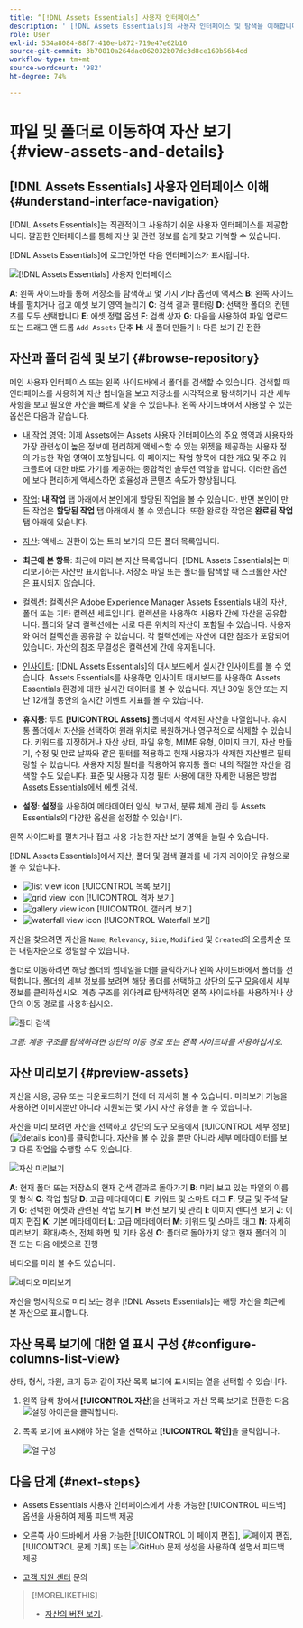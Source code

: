 ```yaml
---
title: “[!DNL Assets Essentials] 사용자 인터페이스”
description: ' [!DNL Assets Essentials]의 사용자 인터페이스 및 탐색을 이해합니다.'
role: User
exl-id: 534a8084-88f7-410e-b872-719e47e62b10
source-git-commit: 3b70810a264dac062032b07dc3d8ce169b56b4cd
workflow-type: tm+mt
source-wordcount: '982'
ht-degree: 74%

---
```


# 파일 및 폴더로 이동하여 자산 보기 {#view-assets-and-details}

<!-- TBD: Give screenshots of all views with many assets. Zoom out to showcase how the thumbnails/tiles flow on the UI in different views. -->

<!-- TBD: The options in left sidebar may change. Shared with me and Shared by me are missing for now. Update this section as UI is updated. -->

## [!DNL Assets Essentials] 사용자 인터페이스 이해 {#understand-interface-navigation}

[!DNL Assets Essentials]는 직관적이고 사용하기 쉬운 사용자 인터페이스를 제공합니다. 깔끔한 인터페이스를 통해 자산 및 관련 정보를 쉽게 찾고 기억할 수 있습니다.

[!DNL Assets Essentials]에 로그인하면 다음 인터페이스가 표시됩니다.

![[!DNL Assets Essentials] 사용자 인터페이스](assets/essentials-interface.png)

**A**: 왼쪽 사이드바를 통해 저장소를 탐색하고 몇 가지 기타 옵션에 액세스 **B**: 왼쪽 사이드바를 펼치거나 접고 에셋 보기 영역 늘리기 **C**: 검색 결과 필터링 **D**: 선택한 폴더의 컨텐츠를 모두 선택합니다 **E**: 에셋 정렬 옵션 **F**: 검색 상자 **G**: 다음을 사용하여 파일 업로드 또는 드래그 앤 드롭 `Add Assets` 단추 **H**: 새 폴더 만들기 **I**: 다른 보기 간 전환

<!-- TBD: Need an embedded video here with narration. It has to be hosted on MPC to be embeddable. -->

## 자산과 폴더 검색 및 보기 {#browse-repository}

메인 사용자 인터페이스 또는 왼쪽 사이드바에서 폴더를 검색할 수 있습니다. 검색할 때 인터페이스를 사용하여 자산 썸네일을 보고 저장소를 시각적으로 탐색하거나 자산 세부 사항을 보고 필요한 자산을 빠르게 찾을 수 있습니다. 왼쪽 사이드바에서 사용할 수 있는 옵션은 다음과 같습니다.

* [내 작업 영역](https://experienceleague.adobe.com/docs/experience-manager-assets-essentials/help/my-workspace.html?lang=ko): 이제 Assets에는 Assets 사용자 인터페이스의 주요 영역과 사용자와 가장 관련성이 높은 정보에 편리하게 액세스할 수 있는 위젯을 제공하는 사용자 정의 가능한 작업 영역이 포함됩니다. 이 페이지는 작업 항목에 대한 개요 및 주요 워크플로에 대한 바로 가기를 제공하는 종합적인 솔루션 역할을 합니다. 이러한 옵션에 보다 편리하게 액세스하면 효율성과 콘텐츠 속도가 향상됩니다.
* [작업](https://experienceleague.adobe.com/docs/experience-manager-assets-essentials/help/my-workspace.html?lang=ko): **내 작업** 탭 아래에서 본인에게 할당된 작업을 볼 수 있습니다. 반면 본인이 만든 작업은 **할당된 작업** 탭 아래에서 볼 수 있습니다. 또한 완료한 작업은 **완료된 작업** 탭 아래에 있습니다.
* [자산](https://experienceleague.adobe.com/docs/experience-manager-assets-essentials/help/manage-organize.html?lang=ko): 액세스 권한이 있는 트리 보기의 모든 폴더 목록입니다.
* **최근에 본 항목**: 최근에 미리 본 자산 목록입니다. [!DNL Assets Essentials]는 미리보기하는 자산만 표시합니다. 저장소 파일 또는 폴더를 탐색할 때 스크롤한 자산은 표시되지 않습니다.
* [컬렉션](https://experienceleague.adobe.com/docs/experience-manager-assets-essentials/help/manage-collections.html?lang=ko): 컬렉션은 Adobe Experience Manager Assets Essentials 내의 자산, 폴더 또는 기타 컬렉션 세트입니다. 컬렉션을 사용하여 사용자 간에 자산을 공유합니다. 폴더와 달리 컬렉션에는 서로 다른 위치의 자산이 포함될 수 있습니다. 사용자와 여러 컬렉션을 공유할 수 있습니다. 각 컬렉션에는 자산에 대한 참조가 포함되어 있습니다. 자산의 참조 무결성은 컬렉션에 간에 유지됩니다.

* [인사이트](https://experienceleague.adobe.com/docs/experience-manager-assets-essentials/help/manage-reports.html?lang=ko#view-live-statistics): [!DNL Assets Essentials]의 대시보드에서 실시간 인사이트를 볼 수 있습니다. Assets Essentials를 사용하면 인사이트 대시보드를 사용하여 Assets Essentials 환경에 대한 실시간 데이터를 볼 수 있습니다. 지난 30일 동안 또는 지난 12개월 동안의 실시간 이벤트 지표를 볼 수 있습니다.

* **휴지통**: 루트 **[!UICONTROL Assets]** 폴더에서 삭제된 자산을 나열합니다. 휴지통 폴더에서 자산을 선택하여 원래 위치로 복원하거나 영구적으로 삭제할 수 있습니다. 키워드를 지정하거나 자산 상태, 파일 유형, MIME 유형, 이미지 크기, 자산 만들기, 수정 및 만료 날짜와 같은 필터를 적용하고 현재 사용자가 삭제한 자산별로 필터링할 수 있습니다. 사용자 지정 필터를 적용하여 휴지통 폴더 내의 적절한 자산을 검색할 수도 있습니다. 표준 및 사용자 지정 필터 사용에 대한 자세한 내용은 방법 [Assets Essentials에서 에셋 검색](search.md).

* **설정**: **설정**&#x200B;을 사용하여 메타데이터 양식, 보고서, 분류 체계 관리 등 Assets Essentials의 다양한 옵션을 설정할 수 있습니다.

<!-- TBD: Not sure if we want to publish these right now. CC Libs are beta as per Greg.
* **Libraries**: Access to [!DNL Adobe Creative Cloud Team] (CCT) Libraries view. This view is visible only if the user is entitled to CCT Libraries.
-->

<!-- TBD: My Work Space shows task inbox and it is not visible on AEM Cloud Demos as of now. It is the source of truth server hence not documenting My Work Space option for now.
-->

왼쪽 사이드바를 펼치거나 접고 사용 가능한 자산 보기 영역을 늘릴 수 있습니다.

[!DNL Assets Essentials]에서 자산, 폴더 및 검색 결과를 네 가지 레이아웃 유형으로 볼 수 있습니다.

* ![list view icon](assets/do-not-localize/list-view.png) [!UICONTROL 목록 보기]
* ![grid view icon](assets/do-not-localize/grid-view.png) [!UICONTROL 격자 보기]
* ![gallery view icon](assets/do-not-localize/gallery-view.png) [!UICONTROL 갤러리 보기]
* ![waterfall view icon](assets/do-not-localize/waterfall-view.png) [!UICONTROL Waterfall 보기]

자산을 찾으려면 자산을 `Name`, `Relevancy`, `Size`, `Modified` 및 `Created`의 오름차순 또는 내림차순으로 정렬할 수 있습니다.

폴더로 이동하려면 해당 폴더의 썸네일을 더블 클릭하거나 왼쪽 사이드바에서 폴더를 선택합니다. 폴더의 세부 정보를 보려면 해당 폴더를 선택하고 상단의 도구 모음에서 세부 정보를 클릭하십시오. 계층 구조를 위아래로 탐색하려면 왼쪽 사이드바를 사용하거나 상단의 이동 경로를 사용하십시오.

![폴더 검색](assets/browsing-folders.png)

*그림: 계층 구조를 탐색하려면 상단의 이동 경로 또는 왼쪽 사이드바를 사용하십시오.*

## 자산 미리보기 {#preview-assets}

자산을 사용, 공유 또는 다운로드하기 전에 더 자세히 볼 수 있습니다. 미리보기 기능을 사용하면 이미지뿐만 아니라 지원되는 몇 가지 자산 유형을 볼 수 있습니다.

자산을 미리 보려면 자산을 선택하고 상단의 도구 모음에서 [!UICONTROL 세부 정보] (![details icon](assets/do-not-localize/edit-in-icon.png))를 클릭합니다. 자산을 볼 수 있을 뿐만 아니라 세부 메타데이터를 보고 다른 작업을 수행할 수도 있습니다.

![자산 미리보기](assets/preview-asset-2.png)

**A**: 현재 폴더 또는 저장소의 현재 검색 결과로 돌아가기 **B**: 미리 보고 있는 파일의 이름 및 형식 **C**: 작업 할당 **D**: 고급 메타데이터 **E**: 키워드 및 스마트 태그 **F**: 댓글 및 주석 달기 **G**: 선택한 에셋과 관련된 작업 보기 **H**: 버전 보기 및 관리 **I**: 이미지 렌디션 보기 **J**: 이미지 편집 **K**: 기본 메타데이터 **L**: 고급 메타데이터 **M**: 키워드 및 스마트 태그 **N**: 자세히 미리보기. 확대/축소, 전체 화면 및 기타 옵션 **O**: 폴더로 돌아가지 않고 현재 폴더의 이전 또는 다음 에셋으로 진행

비디오를 미리 볼 수도 있습니다.

![비디오 미리보기](/help/using/assets/preview-video.png)

자산을 명시적으로 미리 보는 경우 [!DNL Assets Essentials]는 해당 자산을 최근에 본 자산으로 표시합니다.

<!-- TBD: Describe the options.

Explicitly previewed assets are displayed as recently viewed assets. Give screenshot of this.
Other use cases after previewing.
-->

## 자산 목록 보기에 대한 열 표시 구성 {#configure-columns-list-view}

상태, 형식, 차원, 크기 등과 같이 자산 목록 보기에 표시되는 열을 선택할 수 있습니다.

1. 왼쪽 탐색 창에서 **[!UICONTROL 자산]**&#x200B;을 선택하고 자산 목록 보기로 전환한 다음 ![설정 아이콘](assets/settings-icon.svg)을 클릭합니다.

1. 목록 보기에 표시해야 하는 열을 선택하고 **[!UICONTROL 확인]**&#x200B;을 클릭합니다.

   ![열 구성](/help/using/assets/configure-columns.png)

## 다음 단계 {#next-steps}

* Assets Essentials 사용자 인터페이스에서 사용 가능한 [!UICONTROL 피드백] 옵션을 사용하여 제품 피드백 제공

* 오른쪽 사이드바에서 사용 가능한 [!UICONTROL 이 페이지 편집], ![페이지 편집](assets/do-not-localize/edit-page.png), [!UICONTROL 문제 기록] 또는 ![GitHub 문제 생성](assets/do-not-localize/github-issue.png)을 사용하여 설명서 피드백 제공

* [고객 지원 센터](https://experienceleague.adobe.com/?support-solution=General#support) 문의

>[!MORELIKETHIS]
>
>* [자산의 버전 보기](/help/using/manage-organize.md#view-versions).
